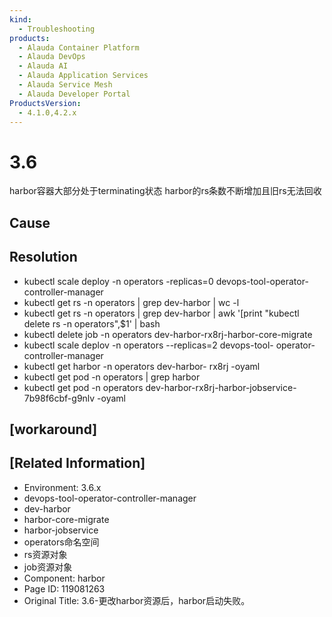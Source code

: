 ```yaml
---
kind:
  - Troubleshooting
products:
  - Alauda Container Platform
  - Alauda DevOps
  - Alauda AI
  - Alauda Application Services
  - Alauda Service Mesh
  - Alauda Developer Portal
ProductsVersion:
  - 4.1.0,4.2.x
---
```

<!-- A type of document that involves encountering a fault, diagnosing it, performing root cause analysis, and providing solutions. -->

# 3.6

harbor容器大部分处于terminating状态 harbor的rs条数不断增加且旧rs无法回收

## Cause

## Resolution
- kubectl scale deploy -n operators -replicas=0 devops-tool-operator-controller-manager
- kubectl get rs -n operators | grep dev-harbor | wc -l
- kubectl get rs -n operators | grep dev-harbor | awk '[print "kubectl delete rs -n operators",$1' | bash
- kubectl delete job -n operators dev-harbor-rx8rj-harbor-core-migrate
- kubectl scale deplov -n operators --replicas=2 devops-tool- operator-controller-manager
- kubectl get harbor -n operators dev-harbor- rx8rj -oyaml
- kubectl get pod -n operators | grep harbor
- kubectl get pod -n operators dev-harbor-rx8rj-harbor-jobservice-7b98f6cbf-g9nlv -oyaml

## [workaround]

## [Related Information]
- Environment: 3.6.x
- devops-tool-operator-controller-manager
- dev-harbor
- harbor-core-migrate
- harbor-jobservice
- operators命名空间
- rs资源对象
- job资源对象
- Component: harbor
- Page ID: 119081263
- Original Title: 3.6-更改harbor资源后，harbor启动失败。
